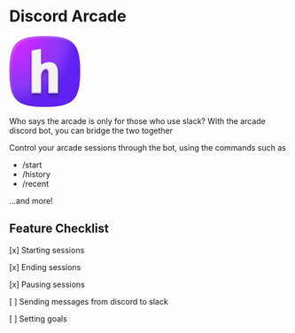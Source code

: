 # Discord Arcade
![Hack Club Discord Icon](docs/images/HackClubDiscordIcon.png)

Who says the arcade is only for those who use slack? With the arcade discord bot, you can bridge the two together

Control your arcade sessions through the bot, using the commands such as

- /start
- /history
- /recent

...and more!

## Feature Checklist
[x] Starting sessions

[x] Ending sessions

[x] Pausing sessions

[ ] Sending messages from discord to slack

[ ] Setting goals
